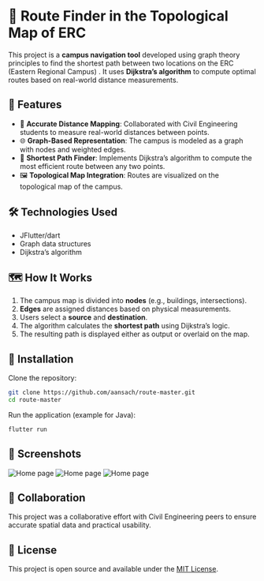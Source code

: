 

# 📍 Route Finder in the Topological Map of ERC

This project is a **campus navigation tool** developed using graph theory principles to find the shortest path between two locations on the ERC (Eastern Regional Campus) . It uses **Dijkstra’s algorithm** to compute optimal routes based on real-world distance measurements.

## 🚀 Features

* 📐 **Accurate Distance Mapping**: Collaborated with Civil Engineering students to measure real-world distances between points.
* 🌐 **Graph-Based Representation**: The campus is modeled as a graph with nodes and weighted edges.
* 🧠 **Shortest Path Finder**: Implements Dijkstra’s algorithm to compute the most efficient route between any two points.
* 🖼️ **Topological Map Integration**: Routes are visualized on the topological map of the campus.

## 🛠️ Technologies Used

* JFlutter/dart 
* Graph data structures
* Dijkstra’s algorithm


## 🗺️ How It Works

1. The campus map is divided into **nodes** (e.g., buildings, intersections).
2. **Edges** are assigned distances based on physical measurements.
3. Users select a **source** and **destination**.
4. The algorithm calculates the **shortest path** using Dijkstra’s logic.
5. The resulting path is displayed either as output or overlaid on the map.

## 🔧 Installation

Clone the repository:

```bash
git clone https://github.com/aansach/route-master.git
cd route-master
```

Run the application (example for Java):

```bash
flutter run 
```


## 📸 Screenshots

![Home page ](screenshot/74d60f58-933d-411e-ac91-ac89024873af.jpg)
![Home page ](screenshot/162a4142-8233-4808-be09-74d04a788a39.jpg)
![Home page ](screenshot/503005e5-26e3-4663-aa4b-36a5445917df.jpg)

## 🤝 Collaboration

This project was a collaborative effort with Civil Engineering peers to ensure accurate spatial data and practical usability.

## 📄 License

This project is open source and available under the [MIT License](LICENSE).

